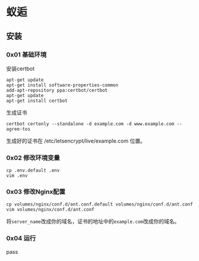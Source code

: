 # 蚁逅

## 安装

### 0x01 基础环境

安装certbot

```
apt-get update
apt-get install software-properties-common
add-apt-repository ppa:certbot/certbot
apt-get update
apt-get install certbot 
```

生成证书

```
certbot certonly --standalone -d example.com -d www.example.com --agree-tos
```

生成好的证书在 /etc/letsencrypt/live/example.com 位置。

### 0x02 修改环境变量

```
cp .env.default .env
vim .env
```

### 0x03 修改Nginx配置

```
cp volumes/nginx/conf.d/ant.conf.default volumes/nginx/conf.d/ant.conf
vim volumes/nginx/conf.d/ant.conf
```

将`server_name`改成你的域名，证书的地址中的`example.com`改成你的域名。

### 0x04 运行

pass
